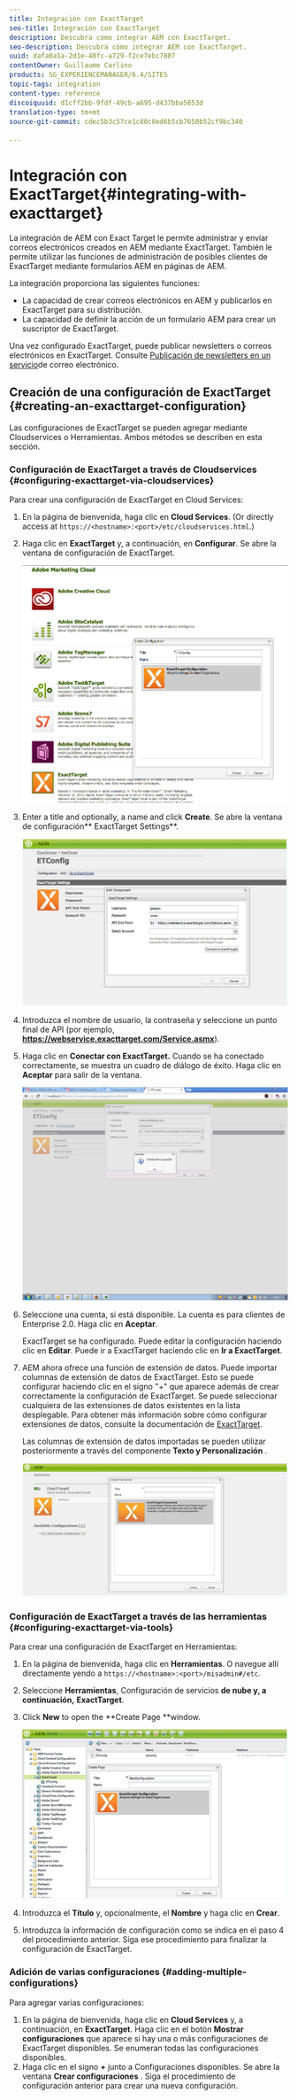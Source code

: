 ```yaml
---
title: Integración con ExactTarget
seo-title: Integración con ExactTarget
description: Descubra cómo integrar AEM con ExactTarget.
seo-description: Descubra cómo integrar AEM con ExactTarget.
uuid: dafa0a1a-2d1e-40fc-a729-f2ce7ebc7807
contentOwner: Guillaume Carlino
products: SG_EXPERIENCEMANAGER/6.4/SITES
topic-tags: integration
content-type: reference
discoiquuid: d1cff2bb-9fdf-49cb-a695-d437bba5653d
translation-type: tm+mt
source-git-commit: cdec5b3c57ce1c80c0ed6b5cb7650b52cf9bc340

---
```



# Integración con ExactTarget{#integrating-with-exacttarget}

La integración de AEM con Exact Target le permite administrar y enviar correos electrónicos creados en AEM mediante ExactTarget. También le permite utilizar las funciones de administración de posibles clientes de ExactTarget mediante formularios AEM en páginas de AEM.

La integración proporciona las siguientes funciones:

* La capacidad de crear correos electrónicos en AEM y publicarlos en ExactTarget para su distribución.
* La capacidad de definir la acción de un formulario AEM para crear un suscriptor de ExactTarget.

Una vez configurado ExactTarget, puede publicar newsletters o correos electrónicos en ExactTarget. Consulte [Publicación de newsletters en un servicio](/help/sites-authoring/personalization.md)de correo electrónico.

## Creación de una configuración de ExactTarget {#creating-an-exacttarget-configuration}

Las configuraciones de ExactTarget se pueden agregar mediante Cloudservices o Herramientas. Ambos métodos se describen en esta sección.

### Configuración de ExactTarget a través de Cloudservices {#configuring-exacttarget-via-cloudservices}

Para crear una configuración de ExactTarget en Cloud Services:

1. En la página de bienvenida, haga clic en **Cloud Services**. (Or directly access at `https://<hostname>:<port>/etc/cloudservices.html`.)
1. Haga clic en **ExactTarget** y, a continuación, en **Configurar**. Se abre la ventana de configuración de ExactTarget.

   ![chlimage_1-182](assets/chlimage_1-182.png)

1. Enter a title and optionally, a name and click **Create**. Se abre la ventana de configuración** ExactTarget Settings**.

   ![chlimage_1-31](assets/chlimage_1-31.jpeg)

1. Introduzca el nombre de usuario, la contraseña y seleccione un punto final de API (por ejemplo, **https://webservice.exacttarget.com/Service.asmx**).
1. Haga clic en **Conectar con ExactTarget.** Cuando se ha conectado correctamente, se muestra un cuadro de diálogo de éxito. Haga clic en **Aceptar** para salir de la ventana.

   ![chlimage_1-32](assets/chlimage_1-32.jpeg)

1. Seleccione una cuenta, si está disponible. La cuenta es para clientes de Enterprise 2.0. Haga clic en **Aceptar**.

   ExactTarget se ha configurado. Puede editar la configuración haciendo clic en **Editar**. Puede ir a ExactTarget haciendo clic en **Ir a ExactTarget**.

1. AEM ahora ofrece una función de extensión de datos. Puede importar columnas de extensión de datos de ExactTarget. Esto se puede configurar haciendo clic en el signo &quot;+&quot; que aparece además de crear correctamente la configuración de ExactTarget. Se puede seleccionar cualquiera de las extensiones de datos existentes en la lista desplegable. Para obtener más información sobre cómo configurar extensiones de datos, consulte la documentación de [ExactTarget](https://help.exacttarget.com/en/documentation/exacttarget/subscribers/data_extensions_and_data_relationships).

   Las columnas de extensión de datos importadas se pueden utilizar posteriormente a través del componente **Texto y Personalización** .

   ![chlimage_1-33](assets/chlimage_1-33.jpeg)

### Configuración de ExactTarget a través de las herramientas {#configuring-exacttarget-via-tools}

Para crear una configuración de ExactTarget en Herramientas:

1. En la página de bienvenida, haga clic en **Herramientas**. O navegue allí directamente yendo a `https://<hostname>:<port>/misadmin#/etc`.
1. Seleccione **Herramientas**, Configuración de servicios **de nube y, a continuación,** **ExactTarget**.
1. Click **New** to open the **Create Page **window.

   ![chlimage_1-34](assets/chlimage_1-34.jpeg)

1. Introduzca el **Título** y, opcionalmente, el **Nombre** y haga clic en **Crear**.
1. Introduzca la información de configuración como se indica en el paso 4 del procedimiento anterior. Siga ese procedimiento para finalizar la configuración de ExactTarget.

### Adición de varias configuraciones {#adding-multiple-configurations}

Para agregar varias configuraciones:

1. En la página de bienvenida, haga clic en **Cloud Services** y, a continuación, en **ExactTarget**. Haga clic en el botón **Mostrar configuraciones** que aparece si hay una o más configuraciones de ExactTarget disponibles. Se enumeran todas las configuraciones disponibles.
1. Haga clic en el signo **+** junto a Configuraciones disponibles. Se abre la ventana **Crear configuraciones** . Siga el procedimiento de configuración anterior para crear una nueva configuración.

